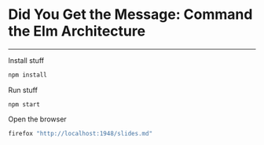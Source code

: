 # Did You Get the Message: Command the Elm Architecture


- - -


Install stuff

```bash
npm install
```


Run stuff

```
npm start
```


Open the browser

```bash
firefox "http://localhost:1948/slides.md"
```
